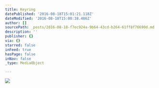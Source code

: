 ```yaml
---
title: Keyring
datePublished: '2016-08-18T15:01:21.118Z'
dateModified: '2016-08-18T15:00:38.486Z'
author: []
sourcePath: _posts/2016-08-18-f7ec924a-9b64-43cd-b264-61ff8f76690d.md
description: ''
publisher: {}
via: {}
starred: false
inFeed: true
hasPage: false
inNav: false
_type: MediaObject

---
```

![](https://the-grid-user-content.s3-us-west-2.amazonaws.com/712815d2-a0b3-465f-a084-830734ccda5e.jpg)